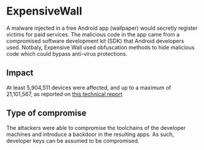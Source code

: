# ExpensiveWall

A malware injected in a free Android app (wallpaper) would secretly register
victims for paid services. The malicious code in the app came from a compromised
software development kit (SDK) that Android developers used. Notbaly, Expensive
Wall used obfuscation methods to hide malicious code which could bypass
anti-virus protections.

## Impact

At least 5,904,511 devices were affected, and up to a maximum of 21,101,567, as
reported on
[this technical report](https://research.checkpoint.com/expensivewall-dangerous-packed-malware-google-play-will-hit-wallet/)

## Type of compromise

The attackers were able to compromise the toolchains of the developer machines
and introduce a backdoor in the resulting apps. As such, developer keys can be
assumed to be compromised.
